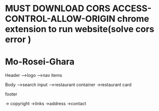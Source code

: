 # MUST DOWNLOAD CORS ACCESS-CONTROL-ALLOW-ORIGIN chrome extension to run website(solve cors error )

# Mo-Rosei-Ghara

Header
-->logo
-->nav items

Body
-->search input
-->restaurant container
->restaurant card

footer

-> copyright
->links
->address
->contact
